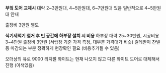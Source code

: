 **부엌 도어 교체시** 
대략 2~3만원대, 4~5만원대, 6~7만원대 있음
일반적으로 4~5만원대 안내

출장비 3만원 별도

**식기세척기 철거 후 빈 공간에 하부장 설치 시 비용**
하부장 대략 25~30만원, 시공비용 3~4만원 출장비 3만원
(서랍장 기준 가격 측정, 대부분 가격대가 비슷)
걸레받이 찬넬 등 마감되는 부분 정확하게 현장확인 필요 (비용추가될 수 있음)

오더상의 유로 9000 리치펄 화이트는 현재 나오지 않고 
다른 화이트 도어로 대체해서 진행
(이색있음)